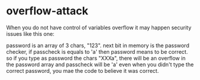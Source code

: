 # overflow-attack

When you do not have control of variables overflow it may happen security issues like this one:

password is an array of 3 chars, "123".
next bit in memory is the password checker, if passcheck is equals to 'a' then password means to be correct.
so if you type as password the chars "XXXa", there will be an overflow in the password array and passcheck will be 'a'
even when you didn't type the correct password, you mae the code to believe it was correct.
